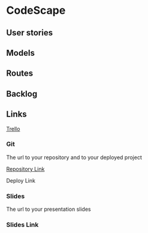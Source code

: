 # CodeScape

## User stories


## Models


## Routes

## Backlog


## Links
[Trello](https://trello.com/b/gTyFyNr4/codescape)


### Git
The url to your repository and to your deployed project

[Repository Link](https://github.com/Kalande/CodeScape)

Deploy Link

### Slides
The url to your presentation slides

### Slides Link